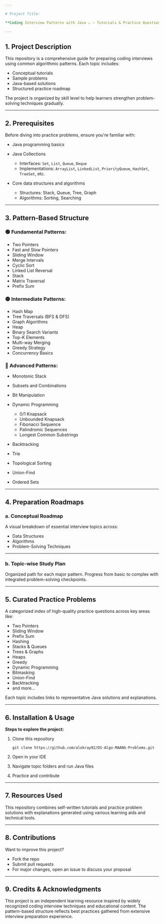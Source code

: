 ```yaml
---

# Project Title:

**Coding Interview Patterns with Java ☕️ — Tutorials & Practice Questions**

---
```


## 1. Project Description

This repository is a comprehensive guide for preparing coding interviews using common algorithmic patterns. Each topic includes:

* Conceptual tutorials
* Sample problems
* Java-based solutions
* Structured practice roadmap

The project is organized by skill level to help learners strengthen problem-solving techniques gradually.

---

## 2. Prerequisites

Before diving into practice problems, ensure you're familiar with:

* Java programming basics
* Java Collections

    * Interfaces: `Set`, `List`, `Queue`, `Deque`
    * Implementations: `ArrayList`, `LinkedList`, `PriorityQueue`, `HashSet`, `TreeSet`, etc.
* Core data structures and algorithms

    * Structures: Stack, Queue, Tree, Graph
    * Algorithms: Sorting, Searching

---

## 3. Pattern-Based Structure

### 🟢 Fundamental Patterns:

* Two Pointers
* Fast and Slow Pointers
* Sliding Window
* Merge Intervals
* Cyclic Sort
* Linked List Reversal
* Stack
* Matrix Traversal
* Prefix Sum

### 🟡 Intermediate Patterns:

* Hash Map
* Tree Traversals (BFS & DFS)
* Graph Algorithms
* Heap
* Binary Search Variants
* Top-K Elements
* Multi-way Merging
* Greedy Strategy
* Concurrency Basics

### 🔴 Advanced Patterns:

* Monotonic Stack
* Subsets and Combinations
* Bit Manipulation
* Dynamic Programming

    * 0/1 Knapsack
    * Unbounded Knapsack
    * Fibonacci Sequence
    * Palindromic Sequences
    * Longest Common Substrings
* Backtracking
* Trie
* Topological Sorting
* Union-Find
* Ordered Sets

---

## 4. Preparation Roadmaps

### a. Conceptual Roadmap

A visual breakdown of essential interview topics across:

* Data Structures
* Algorithms
* Problem-Solving Techniques

---

### b. Topic-wise Study Plan

Organized path for each major pattern. Progress from basic to complex with integrated problem-solving checkpoints.

---

## 5. Curated Practice Problems

A categorized index of high-quality practice questions across key areas like:

* Two Pointers
* Sliding Window
* Prefix Sum
* Hashing
* Stacks & Queues
* Trees & Graphs
* Heaps
* Greedy
* Dynamic Programming
* Bitmasking
* Union-Find
* Backtracking
* and more...

Each topic includes links to representative Java solutions and explanations.

---

## 6. Installation & Usage

**Steps to explore the project:**

1. Clone this repository

   ```
   git clone https://github.com/alokray92/DS-Algo-MAANG-Problems.git
   ```

2. Open in your IDE

3. Navigate topic folders and run Java files

4. Practice and contribute

---

## 7. Resources Used

This repository combines self-written tutorials and practice problem solutions with explanations generated using various learning aids and technical tools.

---

## 8. Contributions

Want to improve this project?

* Fork the repo
* Submit pull requests
* For major changes, open an issue to discuss your proposal

---

## 9. Credits & Acknowledgments

This project is an independent learning resource inspired by widely recognized coding interview techniques and educational content. The pattern-based structure reflects best practices gathered from extensive interview preparation experience.
